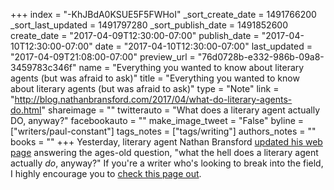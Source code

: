 +++
index = "-KhJBdA0KSUE5F5FWHoI"
_sort_create_date = 1491766200
_sort_last_updated = 1491797280
_sort_publish_date = 1491852600
create_date = "2017-04-09T12:30:00-07:00"
publish_date = "2017-04-10T12:30:00-07:00"
date = "2017-04-10T12:30:00-07:00"
last_updated = "2017-04-09T21:08:00-07:00"
preview_url = "76d0728b-e332-986b-09a8-3459783c346f"
name = "Everything you wanted to know about literary agents (but was afraid to ask)"
title = "Everything you wanted to know about literary agents (but was afraid to ask)"
type = "Note"
link = "http://blog.nathanbransford.com/2017/04/what-do-literary-agents-do.html"
shareimage = ""
twitterauto = "What does a literary agent actually DO, anyway?"
facebookauto = ""
make_image_tweet = "False"
byline = ["writers/paul-constant"]
tags_notes = ["tags/writing"]
authors_notes = ""
books = ""
+++
Yesterday, literary agent Nathan Bransford [updated his web page](http://blog.nathanbransford.com/2017/04/what-do-literary-agents-do.html) answering the ages-old question, "what the hell does a literary agent actually *do*, anyway?" If you're a writer who's looking to break into the field, I highly encourage you to [check this page out](http://blog.nathanbransford.com/2017/04/what-do-literary-agents-do.html).